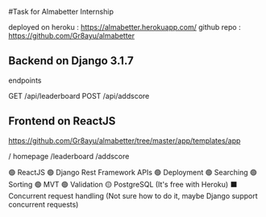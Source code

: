 #Task for Almabetter Internship

deployed on heroku : https://almabetter.herokuapp.com/
github repo : https://github.com/Gr8ayu/almabetter


## Backend on Django 3.1.7
endpoints

GET
/api/leaderboard
POST
/api/addscore

## Frontend on ReactJS
https://github.com/Gr8ayu/almabetter/tree/master/app/templates/app

/ homepage
/leaderboard
/addscore




🟢 ReactJS
🟢 Django Rest Framework APIs
🟢 Deployment
🟢 Searching
🟢 Sorting
🟢 MVT 
🟢 Validation
🟡 PostgreSQL (It's free with Heroku)
⬛ Concurrent request handling (Not sure how to do it, maybe Django support concurrent requests)